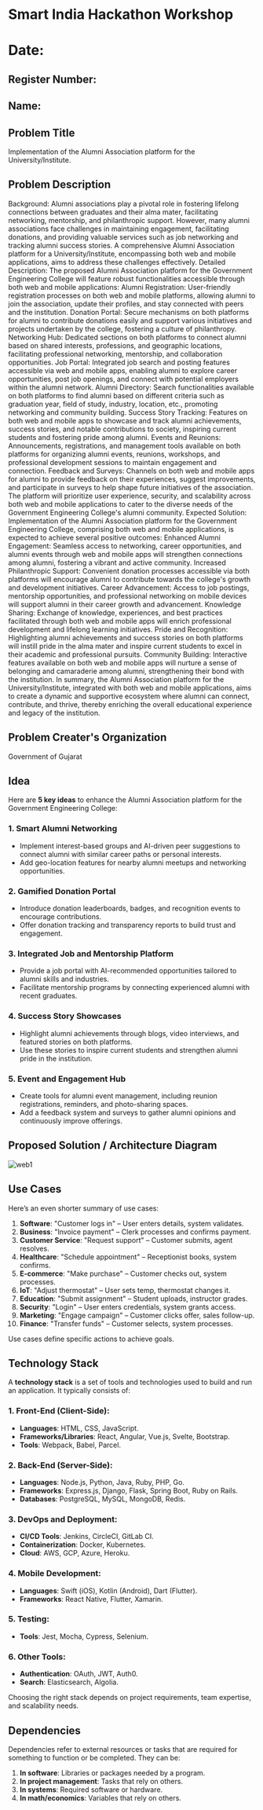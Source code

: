 # Smart India Hackathon Workshop
# Date:
## Register Number:
## Name:
## Problem Title
Implementation of the Alumni Association platform for the University/Institute.
## Problem Description
Background: Alumni associations play a pivotal role in fostering lifelong connections between graduates and their alma mater, facilitating networking, mentorship, and philanthropic support. However, many alumni associations face challenges in maintaining engagement, facilitating donations, and providing valuable services such as job networking and tracking alumni success stories. A comprehensive Alumni Association platform for a University/Institute, encompassing both web and mobile applications, aims to address these challenges effectively. Detailed Description: The proposed Alumni Association platform for the Government Engineering College will feature robust functionalities accessible through both web and mobile applications: Alumni Registration: User-friendly registration processes on both web and mobile platforms, allowing alumni to join the association, update their profiles, and stay connected with peers and the institution. Donation Portal: Secure mechanisms on both platforms for alumni to contribute donations easily and support various initiatives and projects undertaken by the college, fostering a culture of philanthropy. Networking Hub: Dedicated sections on both platforms to connect alumni based on shared interests, professions, and geographic locations, facilitating professional networking, mentorship, and collaboration opportunities. Job Portal: Integrated job search and posting features accessible via web and mobile apps, enabling alumni to explore career opportunities, post job openings, and connect with potential employers within the alumni network. Alumni Directory: Search functionalities available on both platforms to find alumni based on different criteria such as graduation year, field of study, industry, location, etc., promoting networking and community building. Success Story Tracking: Features on both web and mobile apps to showcase and track alumni achievements, success stories, and notable contributions to society, inspiring current students and fostering pride among alumni. Events and Reunions: Announcements, registrations, and management tools available on both platforms for organizing alumni events, reunions, workshops, and professional development sessions to maintain engagement and connection. Feedback and Surveys: Channels on both web and mobile apps for alumni to provide feedback on their experiences, suggest improvements, and participate in surveys to help shape future initiatives of the association. The platform will prioritize user experience, security, and scalability across both web and mobile applications to cater to the diverse needs of the Government Engineering College's alumni community. Expected Solution: Implementation of the Alumni Association platform for the Government Engineering College, comprising both web and mobile applications, is expected to achieve several positive outcomes: Enhanced Alumni Engagement: Seamless access to networking, career opportunities, and alumni events through web and mobile apps will strengthen connections among alumni, fostering a vibrant and active community. Increased Philanthropic Support: Convenient donation processes accessible via both platforms will encourage alumni to contribute towards the college's growth and development initiatives. Career Advancement: Access to job postings, mentorship opportunities, and professional networking on mobile devices will support alumni in their career growth and advancement. Knowledge Sharing: Exchange of knowledge, experiences, and best practices facilitated through both web and mobile apps will enrich professional development and lifelong learning initiatives. Pride and Recognition: Highlighting alumni achievements and success stories on both platforms will instill pride in the alma mater and inspire current students to excel in their academic and professional pursuits. Community Building: Interactive features available on both web and mobile apps will nurture a sense of belonging and camaraderie among alumni, strengthening their bond with the institution. In summary, the Alumni Association platform for the University/Institute, integrated with both web and mobile applications, aims to create a dynamic and supportive ecosystem where alumni can connect, contribute, and thrive, thereby enriching the overall educational experience and legacy of the institution.
## Problem Creater's Organization
Government of Gujarat

## Idea
Here are **5 key ideas** to enhance the Alumni Association platform for the Government Engineering College:  

### **1. Smart Alumni Networking**  
- Implement interest-based groups and AI-driven peer suggestions to connect alumni with similar career paths or personal interests.  
- Add geo-location features for nearby alumni meetups and networking opportunities.  

### **2. Gamified Donation Portal**  
- Introduce donation leaderboards, badges, and recognition events to encourage contributions.  
- Offer donation tracking and transparency reports to build trust and engagement.  

### **3. Integrated Job and Mentorship Platform**  
- Provide a job portal with AI-recommended opportunities tailored to alumni skills and industries.  
- Facilitate mentorship programs by connecting experienced alumni with recent graduates.  

### **4. Success Story Showcases**  
- Highlight alumni achievements through blogs, video interviews, and featured stories on both platforms.  
- Use these stories to inspire current students and strengthen alumni pride in the institution.  

### **5. Event and Engagement Hub**  
- Create tools for alumni event management, including reunion registrations, reminders, and photo-sharing spaces.  
- Add a feedback system and surveys to gather alumni opinions and continuously improve offerings.  


## Proposed Solution / Architecture Diagram
![web1](https://github.com/user-attachments/assets/092554de-2e45-49f9-9e1c-f760e2cf9113)



## Use Cases
Here’s an even shorter summary of use cases:

1. **Software**: "Customer logs in" – User enters details, system validates.
2. **Business**: "Invoice payment" – Clerk processes and confirms payment.
3. **Customer Service**: "Request support" – Customer submits, agent resolves.
4. **Healthcare**: "Schedule appointment" – Receptionist books, system confirms.
5. **E-commerce**: "Make purchase" – Customer checks out, system processes.
6. **IoT**: "Adjust thermostat" – User sets temp, thermostat changes it.
7. **Education**: "Submit assignment" – Student uploads, instructor grades.
8. **Security**: "Login" – User enters credentials, system grants access.
9. **Marketing**: "Engage campaign" – Customer clicks offer, sales follow-up.
10. **Finance**: "Transfer funds" – Customer selects, system processes.

Use cases define specific actions to achieve goals.


## Technology Stack
A **technology stack** is a set of tools and technologies used to build and run an application. It typically consists of:

### 1. **Front-End (Client-Side)**:
- **Languages**: HTML, CSS, JavaScript.
- **Frameworks/Libraries**: React, Angular, Vue.js, Svelte, Bootstrap.
- **Tools**: Webpack, Babel, Parcel.

### 2. **Back-End (Server-Side)**:
- **Languages**: Node.js, Python, Java, Ruby, PHP, Go.
- **Frameworks**: Express.js, Django, Flask, Spring Boot, Ruby on Rails.
- **Databases**: PostgreSQL, MySQL, MongoDB, Redis.

### 3. **DevOps and Deployment**:
- **CI/CD Tools**: Jenkins, CircleCI, GitLab CI.
- **Containerization**: Docker, Kubernetes.
- **Cloud**: AWS, GCP, Azure, Heroku.

### 4. **Mobile Development**:
- **Languages**: Swift (iOS), Kotlin (Android), Dart (Flutter).
- **Frameworks**: React Native, Flutter, Xamarin.

### 5. **Testing**:
- **Tools**: Jest, Mocha, Cypress, Selenium.

### 6. **Other Tools**:
- **Authentication**: OAuth, JWT, Auth0.
- **Search**: Elasticsearch, Algolia.

Choosing the right stack depends on project requirements, team expertise, and scalability needs.


## Dependencies
Dependencies refer to external resources or tasks that are required for something to function or be completed. They can be:

1. **In software**: Libraries or packages needed by a program.
2. **In project management**: Tasks that rely on others.
3. **In systems**: Required software or hardware.
4. **In math/economics**: Variables that rely on others.

